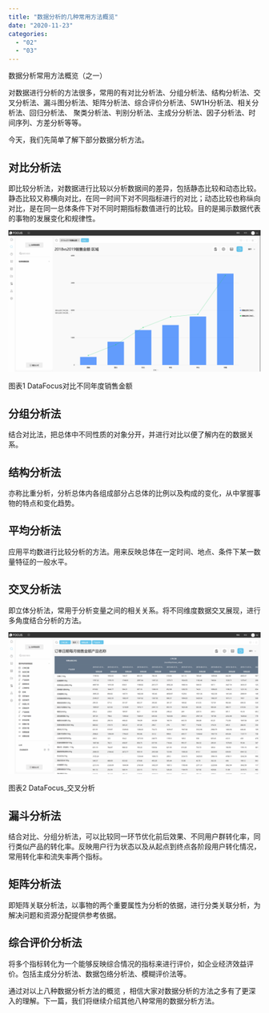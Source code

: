 ```yaml
---
title: "数据分析的几种常用方法概览"
date: "2020-11-23"
categories: 
  - "02"
  - "03"
---
```


数据分析常用方法概览（之一）

对数据进行分析的方法很多，常用的有对比分析法、分组分析法、结构分析法、交叉分析法、漏斗图分析法、矩阵分析法、综合评价分析法、5W1H分析法、相关分析法、回归分析法、 聚类分析法、判别分析法、主成分分析法、因子分析法、时间序列、方差分析等等。

今天，我们先简单了解下部分数据分析方法。

## 对比分析法

即比较分析法，对数据进行比较以分析数据间的差异，包括静态比较和动态比较。静态比较又称横向对比，在同一时间下对不同指标进行的对比；动态比较也称纵向对比，是在同一总体条件下对不同时期指标数值进行的比较。目的是揭示数据代表的事物的发展变化和规律性。

![](images/word-image-115.png)

图表1 DataFocus对比不同年度销售金额

## 分组分析法

结合对比法，把总体中不同性质的对象分开，并进行对比以便了解内在的数据关系。

## 结构分析法

亦称比重分析，分析总体内各组成部分占总体的比例以及构成的变化，从中掌握事物的特点和变化趋势。

## 平均分析法

应用平均数进行比较分析的方法。用来反映总体在一定时间、地点、条件下某一数量特征的一般水平。

## 交叉分析法

即立体分析法，常用于分析变量之间的相关关系。将不同维度数据交叉展现，进行多角度结合分析的方法。

![](images/word-image-116.png)

图表2 DataFocus\_交叉分析

## 漏斗分析法

结合对比、分组分析法，可以比较同一环节优化前后效果、不同用户群转化率，同行类似产品的转化率。反映用户行为状态以及从起点到终点各阶段用户转化情况，常用转化率和流失率两个指标。

## 矩阵分析法

即矩阵关联分析法，以事物的两个重要属性为分析的依据，进行分类关联分析，为解决问题和资源分配提供参考依据。

## 综合评价分析法

将多个指标转化为一个能够反映综合情况的指标来进行评价，如企业经济效益评价。包括主成分分析法、数据包络分析法、模糊评价法等。

通过对以上八种数据分析方法的概览 ，相信大家对数据分析的方法之多有了更深入的理解。下一篇，我们将继续介绍其他八种常用的数据分析方法。
